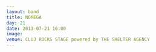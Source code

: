 ```yaml
---
layout: band
title: NOMEGA
day: 21
date: 2013-07-21 16:00
image: 
venue: CLUJ ROCKS STAGE powered by THE SHELTER AGENCY
---
```



